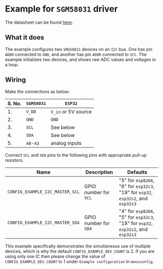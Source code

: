 # Example for `SGM58031` driver

The datasheet can be found [here](https://www.sg-micro.com/uploads/soft/20220609/1654744052.pdf).

## What it does

The example configures two `SMG58031` devices on an `I2C` bus. One has pin
`ADDR` connected to `GND`, and another has pin `ADDR` connected to `VCC`. The
example initializes two devices, and shows raw ADC values and voltages in a
loop.

## Wiring

Make the connections as below:

| S. No. | `SGM58031` | `ESP32`             |
|--------|-----------|---------------------|
| 1.     | `V_DD`    | `V_in` or 5V source |
| 2.     | `GND`     | `GND`               |
| 3.     | `SCL`     | See below           |
| 4.     | `SDA`     | See below           |
| 5.     | `A0`-`A3` | analog inputs       |

Connect `SCL` and `SDA` pins to the following pins with appropriate pull-up
resistors.

| Name | Description | Defaults |
|------|-------------|----------|
| `CONFIG_EXAMPLE_I2C_MASTER_SCL` | GPIO number for `SCL` | "5" for `esp8266`, "6" for `esp32c3`, "19" for `esp32`, `esp32s2`, and `esp32s3` |
| `CONFIG_EXAMPLE_I2C_MASTER_SDA` | GPIO number for `SDA` | "4" for `esp8266`, "5" for `esp32c3`, "18" for `esp32`, `esp32s2`, and `esp32s3` |

This example specifically demonstrates the simultaneous use of multiple
devices, which is why the default `CONFIG_EXAMPLE_DEV_COUNT` is 2. If you are
using only one IC then please change the value of `CONFIG_EXAMPLE_DEV_COUNT`
to 1 under `Example configuration` in `menuconfig`.
